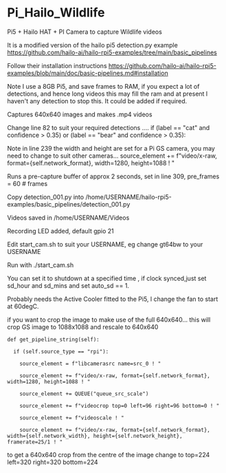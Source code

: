 # Pi_Hailo_Wildlife
Pi5 + Hailo HAT + PI Camera to capture Wildlife videos

It is a modified version of the hailo pi5 detection.py example https://github.com/hailo-ai/hailo-rpi5-examples/tree/main/basic_pipelines

Follow their installation instructions https://github.com/hailo-ai/hailo-rpi5-examples/blob/main/doc/basic-pipelines.md#installation

Note I use a 8GB Pi5, and save frames to RAM, if you expect a lot of detections, and hence long videos this may fill the ram and at present l haven't 
any detection to stop this. It could be added if required.

Captures 640x640 images and makes .mp4 videos

Change line 82 to suit your required detections .... if (label == "cat" and confidence > 0.35) or (label == "bear" and confidence > 0.35):

Note in line 239 the width and height are set for a Pi GS camera, you may need to change to suit other cameras... 
  source_element += f"video/x-raw, format={self.network_format}, width=1280, height=1088 ! "

Runs a pre-capture buffer of approx 2 seconds, set in line 309, pre_frames = 60 # frames

Copy detection_001.py into /home/USERNAME/hailo-rpi5-examples/basic_pipelines/detection_001.py

Videos saved in /home/USERNAME/Videos

Recording LED added, default gpio 21

Edit start_cam.sh to suit your USERNAME, eg change gt64bw to your USERNAME

Run with ./start_cam.sh

You can set it to shutdown at a specified time , if clock synced,just set sd_hour and sd_mins and set auto_sd == 1.

Probably needs the Active Cooler fitted to the Pi5, l change the fan to start at 60degC.

if you want to crop the image to make use of the full 640x640... this will crop GS image to 1088x1088 and rescale to 640x640

    def get_pipeline_string(self):

      if (self.source_type == "rpi"):

        source_element = f"libcamerasrc name=src_0 ! "

        source_element += f"video/x-raw, format={self.network_format}, width=1280, height=1088 ! "

        source_element += QUEUE("queue_src_scale")

        source_element += f"videocrop top=0 left=96 right=96 bottom=0 ! "

        source_element += f"videoscale ! "

        source_element += f"video/x-raw, format={self.network_format}, width={self.network_width}, height={self.network_height}, framerate=25/1 ! "

to get a 640x640 crop from the centre of the image change to top=224 left=320 right=320 bottom=224
